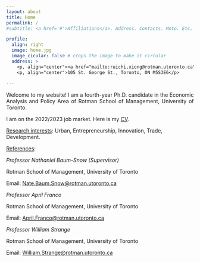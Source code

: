 ```yaml
---
layout: about
title: Home
permalink: /
#subtitle: <a href='#'>Affiliations</a>. Address. Contacts. Moto. Etc.

profile:
  align: right
  image: home.jpg
  image_cicular: false # crops the image to make it circular
  address: >
    <p, align="center"><a href="mailto:ruichi.xiong@rotman.utoronto.ca">ruichi.xiong@rotman.utoronto.ca</a> </p>
    <p, align="center">105 St. George St., Toronto, ON M5S3E6</p>
    
---
```


<p style="text-align: justify;">Welcome to my website! I am a fourth-year Ph.D. candidate in the Economic Analysis and Policy Area of Rotman School of Management, University of Toronto.</p>

I am on the 2022/2023 job market. Here is my <a href="{{ site.url }}/assets/pdf/cv.pdf" target="_blank">CV</a>.

<ins>Research interests</ins>: Urban, Entrepreneurship, Innovation, Trade, Development.

<ins>References</ins>: 

<em>Professor Nathaniel Baum-Snow (Supervisor)</em>  

Rotman School of Management, University of Toronto 

Email: <a href="mailto:Nate.Baum.Snow@rotman.utoronto.ca">Nate.Baum.Snow@rotman.utoronto.ca</a>

<em>Professor April Franco</em>

Rotman School of Management, University of Toronto 

Email: <a href="mailto:April.Franco@rotman.utoronto.ca">April.Franco@rotman.utoronto.ca</a>

<em>Professor William Strange</em>

Rotman School of Management, University of Toronto 

Email: <a href="mailto:William.Strange@rotman.utoronto.ca">William.Strange@rotman.utoronto.ca</a>
